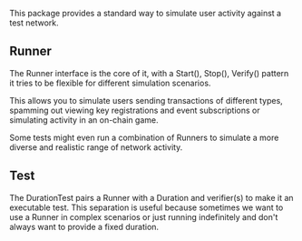 This package provides a standard way to simulate user activity against a test network.

## Runner
The Runner interface is the core of it, with a Start(), Stop(), Verify() pattern it tries to be flexible for different simulation scenarios.

This allows you to simulate users sending transactions of different types, spamming out viewing key registrations and event 
subscriptions or simulating activity in an on-chain game.

Some tests might even run a combination of Runners to simulate a more diverse and realistic range of network activity.

## Test
The DurationTest pairs a Runner with a Duration and verifier(s) to make it an executable test. This separation is useful
because sometimes we want to use a Runner in complex scenarios or just running indefinitely and don't always want to 
provide a fixed duration.